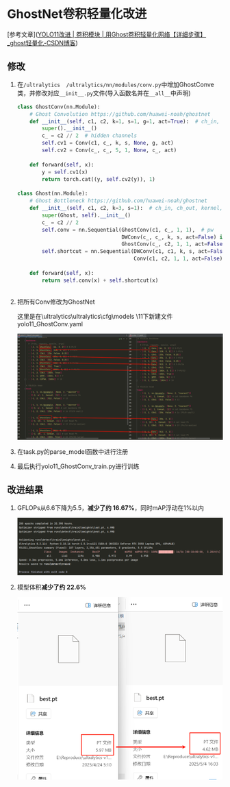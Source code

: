 # GhostNet卷积轻量化改进

[参考文章]([YOLO11改进 | 卷积模块 | 用Ghost卷积轻量化网络【详细步骤】_ghost轻量化-CSDN博客](https://blog.csdn.net/m0_67647321/article/details/142713172))

## 修改

1. 在`/ultralytics  /ultralytics/nn/modules/conv.py`中增加GhostConve类，并修改对应`__init__.py`文件(导入函数名并在`__all__`中声明)  

   ```python
   class GhostConv(nn.Module):
       # Ghost Convolution https://github.com/huawei-noah/ghostnet
       def __init__(self, c1, c2, k=1, s=1, g=1, act=True):  # ch_in, ch_out, kernel, stride, groups
           super().__init__()
           c_ = c2 // 2  # hidden channels
           self.cv1 = Conv(c1, c_, k, s, None, g, act)
           self.cv2 = Conv(c_, c_, 5, 1, None, c_, act)
    
       def forward(self, x):
           y = self.cv1(x)
           return torch.cat((y, self.cv2(y)), 1)
    
   class Ghost(nn.Module):
       # Ghost Bottleneck https://github.com/huawei-noah/ghostnet
       def __init__(self, c1, c2, k=3, s=1):  # ch_in, ch_out, kernel, stride
           super(Ghost, self).__init__()
           c_ = c2 // 2
           self.conv = nn.Sequential(GhostConv(c1, c_, 1, 1),  # pw
                                     DWConv(c_, c_, k, s, act=False) if s == 2 else nn.Identity(),  # dw
                                     GhostConv(c_, c2, 1, 1, act=False))  # pw-linear
           self.shortcut = nn.Sequential(DWConv(c1, c1, k, s, act=False),
                                         Conv(c1, c2, 1, 1, act=False)) if s == 2 else nn.Identity()
    
       def forward(self, x):
           return self.conv(x) + self.shortcut(x)
      
   ```

2. 把所有Conv修改为GhostNet  

   这里是在\ultralytics\ultralytics\cfg\models \11下新建文件 yolo11_GhostConv.yaml  

   ![image-20250508110201542](./assets/image-20250508110201542.png)

3. 在task.py的parse_model函数中进行注册
4. 最后执行yolo11_GhostConv_train.py进行训练

## 改进结果

1. GFLOPs从6.6下降为5.5，**减少了约 16.67%**，同时mAP浮动在1%以内

   ![image-20250508111233793](./assets/image-20250508111233793.png)

2. 模型体积**减少了约 22.6%**

   ![image-20250508111413897](./assets/image-20250508111413897.png)